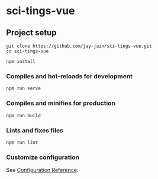 # sci-tings-vue

## Project setup
```
git clone https://github.com/jay-jain/sci-tings-vue.git
cd sci-tings-vue
```

```
npm install
```

### Compiles and hot-reloads for development
```
npm run serve
```

### Compiles and minifies for production
```
npm run build
```

### Lints and fixes files
```
npm run lint
```

### Customize configuration
See [Configuration Reference](https://cli.vuejs.org/config/).
